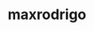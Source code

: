 ---
title: maxrodrigo
github: https://github.com/maxrodrigo
mode: dark
transition: 3s
archetype:
- Innovative
---